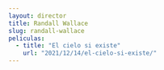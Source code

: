 ```yaml
---
layout: director
title: Randall Wallace
slug: randall-wallace
peliculas:
  - title: "El cielo si existe"
    url: "2021/12/14/el-cielo-si-existe/"
---
```

